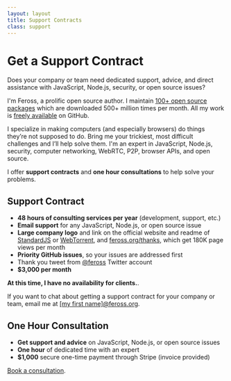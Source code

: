 ```yaml
---
layout: layout
title: Support Contracts
class: support
---
```


# Get a Support Contract

Does your company or team need dedicated support, advice, and direct assistance with JavaScript, Node.js, security, or open source issues?

I'm Feross, a prolific open source author. I maintain <a href="https://www.npmjs.com/~feross">100+ open source packages</a> which are downloaded 500+ million times per month. All my work is [freely available](https://github.com/feross) on GitHub.

I specialize in making computers (and especially browsers) do things they’re not supposed to do. Bring me your trickiest, most difficult challenges and I’ll help solve them. I'm an expert in JavaScript, Node.js, security, computer networking, WebRTC, P2P, browser APIs, and open source.

I offer **support contracts** and **one hour consultations** to help solve your problems.

## Support Contract

- **48 hours of consulting services per year** (development, support, etc.)
- **Email support** for any JavaScript, Node.js, or open source issue
- **Large company logo** and link on the official website and readme of [StandardJS](https://standardjs.com) or [WebTorrent](https://webtorrent.io), and [feross.org/thanks](/thanks/), which get 180K page views per month
- **Priority GitHub issues**, so your issues are addressed first
- Thank you tweet from [@feross](https://twitter.com/feross) Twitter account
- **$3,000 per month**

**At this time, I have no availability for clients.**.

If you want to chat about getting a support contract for your company or team, email me at <a href="mailto:">[my first name]@feross.org</a>.

## One Hour Consultation

- **Get support and advice** on JavaScript, Node.js, or open source issues
- **One hour** of dedicated time with an expert
- **$1,000** secure one-time payment through Stripe (invoice provided)

[Book a consultation](/consult/).
